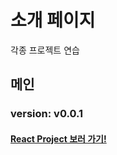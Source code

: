 # 소개 페이지

각종 프로젝트 연습

## 메인

### version: v0.0.1

#### <a href="https://thepolaris87.github.io/history/dist/">React Project 보러 가기!</a>
